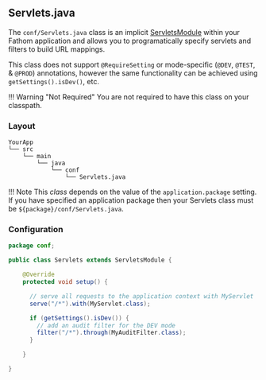## Servlets.java

The `conf/Servlets.java` class is an implicit [ServletsModule](/modules/#fathomservletsmodule) within your Fathom application and allows you to programatically specify servlets and filters to build URL mappings.

This class does not support `@RequireSetting` or mode-specific (`@DEV`, `@TEST`, & `@PROD`) annotations, however the same functionality can be achieved using `getSettings().isDev()`, etc.

!!! Warning "Not Required"
    You are not required to have this class on your classpath.

### Layout

```
YourApp
└── src
    └── main
        └── java
            └── conf
                └── Servlets.java
```
!!! Note
    This *class* depends on the value of the `application.package` setting.  If you have specified an application package then your Servlets class must be `${package}/conf/Servlets.java`.

### Configuration

```java
package conf;

public class Servlets extends ServletsModule {

    @Override
    protected void setup() {

      // serve all requests to the application context with MyServlet
      serve("/*").with(MyServlet.class);

      if (getSettings().isDev()) {
        // add an audit filter for the DEV mode
        filter("/*").through(MyAuditFilter.class);
      }

    }

}
```
